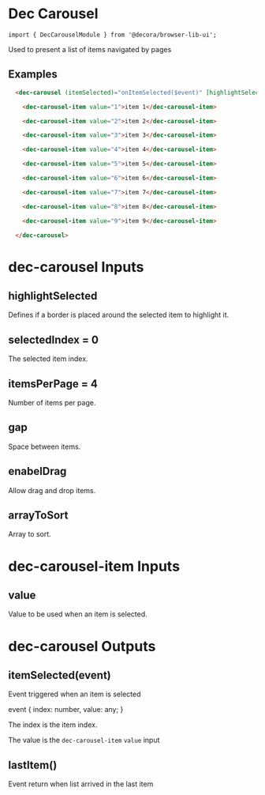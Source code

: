 # Dec Carousel

`import { DecCarouselModule } from '@decora/browser-lib-ui';`

Used to present a list of items navigated by pages

## Examples

```html
  <dec-carousel (itemSelected)="onItemSelected($event)" [highlightSelected]="true">

    <dec-carousel-item value="1">item 1</dec-carousel-item>

    <dec-carousel-item value="2">item 2</dec-carousel-item>

    <dec-carousel-item value="3">item 3</dec-carousel-item>

    <dec-carousel-item value="4">item 4</dec-carousel-item>

    <dec-carousel-item value="5">item 5</dec-carousel-item>

    <dec-carousel-item value="6">item 6</dec-carousel-item>

    <dec-carousel-item value="7">item 7</dec-carousel-item>

    <dec-carousel-item value="8">item 8</dec-carousel-item>

    <dec-carousel-item value="9">item 9</dec-carousel-item>

  </dec-carousel>
```


# dec-carousel  Inputs

## highlightSelected

Defines if a border is placed around the selected item to highlight it.

## selectedIndex = 0

The selected item index.

## itemsPerPage = 4

Number of items per page.

## gap

Space between items.

## enabelDrag

Allow drag and drop items.

## arrayToSort

Array to sort.

# dec-carousel-item  Inputs

## value

Value to be used when an item is selected.

# dec-carousel  Outputs

## itemSelected(event)

Event triggered when an item is selected

event {
  index: number,
  value: any;
}

The index is the item index.

The value is the `dec-carousel-item` `value` input

## lastItem()

Event return when list arrived in the last item
